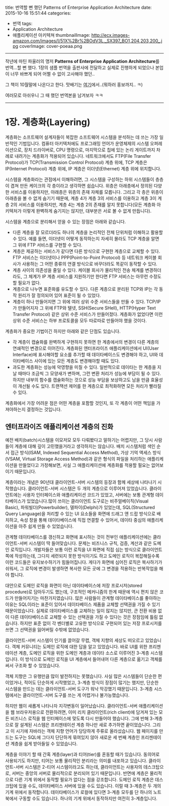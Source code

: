title: 번역할 뻔 했던 Patterns of Enterprise Application Architecture
date: 2015-10-16 15:51:44
categories:
  - 번역
tags:
  - Application Architecture
  - 애플리케이션 아키텍쳐
thumbnailImage: http://ecx.images-amazon.com/images/I/51X%2Br%2BOdV3L._SX397_BO1,204,203,200_.jpg
coverImage: cover-poeaa.png
---

작년에 마틴 파울러의 명저 **Patterns of Enterprise Application Architecture**를 번역...할 뻔 했다.
1장의 샘플 번역을 출판사에 전달하고 실제로 진행하게 되었으나 본업이 너무 바쁘게 되어 어쩔 수 없이 고사해야 했던..

그 책이 10월말에 나온다고 한다. 맛배기는 [여기](http://issuu.com/kr.wikibook/docs/peaa)에서..(뭐하러 홍보까지.. ㅋ)


여러모로 아쉬우니 그 때 했던 번역본을 남겨보자 ㅋㅋ

----------

# 1장. 계층화(Layering)

계층화는 소프트웨어 설계자들이 복잡한 소프트웨어 시스템을 분석하는 데 쓰는 가장 일반적인 기법입니다. 컴퓨터 아키텍처에도 프로그래밍 언어가 운영체제의 시스템 오퍼레이션으로, 장치 드라이버로, CPU 명령으로, 마지막으로 칩에 있는 논리 게이트까지 차례로 내려가는 계층화가 적용되어 있습니다. 네트워크에서도 FTP(File Transfer Protocol)가 TCP(Transmission Control Protocol) 계층 위에, TCP 계층은 IP(Internet Protocol) 계층 위에, IP 계층은 이더넷(Ethernet) 계층 위에 위치합니다.

시스템을 계층화라는 관점에서 이해하려면, 그 시스템을 구성하는 하위 시스템들이 층층이 겹쳐 만든 케이크의 각 층이라고 생각하면 쉽습니다. 위층은 아래층에서 정의된 다양한 서비스를 이용하지만, 아래층은 위층의 존재 자체를 모릅니다. 그리고 각 층은 위층이 아래층을 볼 수 없게 숨기기 때문에, 계층 4가 계층 3의 서비스를 이용하고 계층 3이 계층 2의 서비스를 이용하지만, 계층 4는 계층 2의 존재를 알지 못합니다(모든 계층화 아키텍처가 이렇게 완벽하게 숨기지는 않지만, 대부분은 서로 볼 수 없게 만듭니다).

시스템을 계층으로 분리해서 얻을 수 있는 장점은 아래와 같습니다.

- 다른 계층을 잘 모르더라도 하나의 계층을 논리적인 전체 단위처럼 이해하고 활용할 수 있다. 예를 들면, 이더넷이 어떻게 동작하는지 자세히 몰라도 TCP 계층을 알면 그 위에 FTP 서비스를 구현할 수 있다.
- 계층은 제공하는 서비스가 같다면 다른 방식으로 구현한 계층으로 교체할 수 있다. FTP 서비스는 이더넷이나 PPP(Point-to-Point Protocol) 등 네트워크 케이블 회사가 사용하는 그 어떤 종류의 연결 방식으로 바꾸더라도 똑같이 동작할 수 있다.
- 계층 사이의 의존성을 줄일 수 있다. 케이블 회사가 물리적인 전송 체계를 변경하더라도, 그 체계가 IP 계층 서비스를 지원하기만 한다면 FTP 서비스는 아무런 수정도 할 필요가 없다.
- 계층으로 나누면 표준화를 유도할 수 있다. 다른 계층으로 분리된 TCP와 IP는 각 동작 원리가 잘 정의되어 있어 표준이 될 수 있었다.
- 계층이 하나 만들어지면 그 위에 여러 상위 수준 서비스들을 만들 수 있다. TCP/IP가 만들어지자 그 위에 FTP와 텔넷, SSH(Secure SHell), HTTP(Hyper Text Transfer Protocol) 같은 상위 수준 서비스가 만들어졌다. 계층화가 없었다면 이런 상위 수준 서비스는 하부 프로토콜을 모두 따로따로 만들어야 했을 것이다.

계층화가 중요한 기법이긴 하지만 아래와 같은 단점도 있습니다.

- 각 계층이 캡슐화를 완벽하게 구현하지 못하면 한 계층에서의 변경이 다른 계층의 연쇄적인 변경으로 이어진다. 계층화된 엔터프라이즈 애플리케이션에서 UI(User Interface)에 표시해야할 요소를 추가할 때 데이타베이스도 변경해야 하고, UI와 데이타베이스 사이에 있는 모든 계층도 변경해야할 때도 있다.
- 과도한 계층화는 성능에 악영향을 미칠 수 있다. 일반적으로 데이타는 한 계층을 지날 때마다 조금씩 그 모양새가 변하며, 그런 변환 처리가 성능에 부담이 될 수 있다. 하지만 내부의 함수를 캡슐화하는 것으로 성능 부담을 보상하고도 남을 만큼 효율성이 개선될 수도 있다. 트랜잭션 제어를 한 계층으로 최적화하면 모든 처리가 빨라질 수 있다.

계층화에서 가장 어려운 점은 어떤 계층을 포함할 것인지, 또 각 계층이 어떤 책임을 가져야하는지 결정하는 것입니다.

## 엔터프라이즈 애플리케이션 계층의 진화

예전 배치(batch)시스템을 이모저모 모두 다뤄봤다고 말하기는 어렵지만, 그 당시 사람들이 계층에 대해 깊이 고민했을거라고 생각하지는 않습니다. 배치 시스템처럼 색인 순서 접근 방식(ISAM, Indexed Sequential Access Method), 가상 기억 액세스 방식(VSAM, Virtual Storage Access Method)과 같은 형식의 파일을 처리하는 애플리케이션을 만들었다고 가정해보면, 사실 그 애플리케이션에 계층화를 적용할 필요는 없어보이기 때문입니다.

계층이라는 개념은 90년대 클라이언트-서버 시스템의 등장과 함께 세상에 나타나기 시작했습니다. 클라이언트-서버 시스템은 두 개의 계층으로 이루어져 있었습니다. 클라이언트에는 사용자 인터페이스와 애플리케이션 코드가 있었고, 서버에는 보통 관계형 데이타베이스가 있었습니다.많이 쓰이는 클라이언트 도구로는 비주얼베이직(Visual Basic), 파워빌더(Powerbuilder), 델파이(Delphi)가 있었는데, SQL(Structured Query Language)을 처리할 수 있는 UI 요소들을 화면에 드래그 앤 드랍 방식으로 배치하고, 속성 창을 통해 데이타베이스에 직접 연결할 수 있어서, 데이타 중심의 애플리케이션을 아주 쉽게 만들 수 있었습니다.

관계형 데이타베이스를 갱신하고 화면에 표시하는 것이 전부인 애플리케이션에는 클라이언트-서버 시스템이 딱 들어맞습니다. 문제는 비즈니스 규칙, 검증, 계산과 같은 도메인 로직입니다. 개발자들은 보통 이런 로직을 UI 화면에 직접 심는 방식으로 클라이언트 쪽에 작성하는데, 그다지 세련되지 못한 방식이기도 하고 도메인 로직이 복잡해질수록 이런 코드들은 유지보수하기가 힘들어집니다. 게다가 화면에 심어진 로직은 복사하기가 쉬워서, 그 로직에 변경이 발생하면 복사한 모든 곳에 그 변경을 적용하는 반복작업을 해야 합니다.

대안으로 도메인 로직을 화면이 아닌 데이타베이스에 저장 프로시저(stored procedure)로 담아두기도 했는데, 구조적인 메커니즘의 한계 때문에 역시 편치 않은 코드가 만들어지기는 마찬가지였습니다. 많은 사람들이 관계형 데이타베이스를 좋아하는 이유는 SQL이라는 표준이 있어서 데이타베이스 제품을 교체할 선택권을 가질 수 있기 때문이었습니다. 실제로 데이타베이스를 교체하는 일이 많지는 않지만, 큰 전환 비용 없이 다른 데이타베이스로 교체할 수 있는 선택권을 가질 수 있다는 것은 장점임에 틀림 없습니다. 하지만 표준 없이 각 벤더별로 고유한 방식으로 구현되어 있는 저장 프로시저를 쓰면 그 선택권을 잃어버릴 수밖에 없었습니다.

클라이언트-서버 시스템이 인기를 끌어갈 무렵, 객체 지향의 세상도 떠오르고 있었습니다. 객체 커뮤니티는 도메인 로직에 대한 답을 알고 있었습니다. 바로 UI를 위한 프리젠테이션 계층, 도메인 로직을 위한 도메인 계층과 데이타 소스로 이루어진 3-계층 시스템입니다. 이 방식으로 도메인 로직을 UI 계층에서 들어내어 다른 계층으로 옮기고 객체를 써서 구조화 할 수 있었습니다.

객체 지향은 그 유행만큼 많이 발전하지는 못했습니다. 사실 많은 시스템들이 단순한 편이었거나, 적어도 단순하게 시작했었고, 3-계층 방식이 장점이 많기는 했지만, 단순한 시스템을 만드는 데는 클라이언트-서버 도구가 워낙 막강했기 때문입니다. 3-계층 시스템에서는 클라이언트-서버 도구를 쓰는 게 어렵거나 불가능했습니다.

하지만 웹이 새롭게 나타나자 지각변동이 일어났습니다. 클라이언트-서버 애플리케이션을 웹 브라우저용으로 전환하려면, 이미 리치 클라이언트(rich client)에 담겨져 있는 모든 비즈니스 로직을 웹 인터페이스에 맞도록 다시 만들어야 했습니다. 그에 반해 3-계층으로 잘 설계된 시스템은 프리젠테이션 계층 하나만 새로 추가하면 끝이었습니다. 그리고 이 시기에 자바라는 객체 지향 언어가 당당하게 주류로 올라섰습니다. 웹 페이지를 만드는 도구는 SQL에 그다지 단단하게 묶여있지 않아 새로운 세 번째 계층인 프리젠테이션 계층을 쉽게 받아들일 수 있었습니다.

계층을 이야기 할 때 간혹 계층(layer)과 티어(tier)를 혼동할 때가 있습니다. 동의어로 사용되기도 하지만, 티어는 보통 물리적인 분리라는 의미를 내포하고 있습니다. 클라이언트-서버 시스템은 2-티어 시스템이라고도 하는데, 클라이언트는 사용자의 데스크탑으로, 서버는 중앙의 서버로 물리적으로 분리되어 있기 때문입니다. 반면에 계층은 물리적으로 다른 기계 위에서 동작할 필요가 없다는 점을 강조합니다. 도메인 로직 계층은 데스크탑에 있을 수도, 데이타베이스 서버에 있을 수도 있습니다. 이럴 때 3-계층은 두 개의 기계 위에서 동작합니다. 데이타베이스가 로컬에 있다면 3-계층 모두를 단 하나의 노트북에서 구동할 수도 있습니다. 하나의 기계 위에서 동작하지만 여전히 3-계층입니다.
